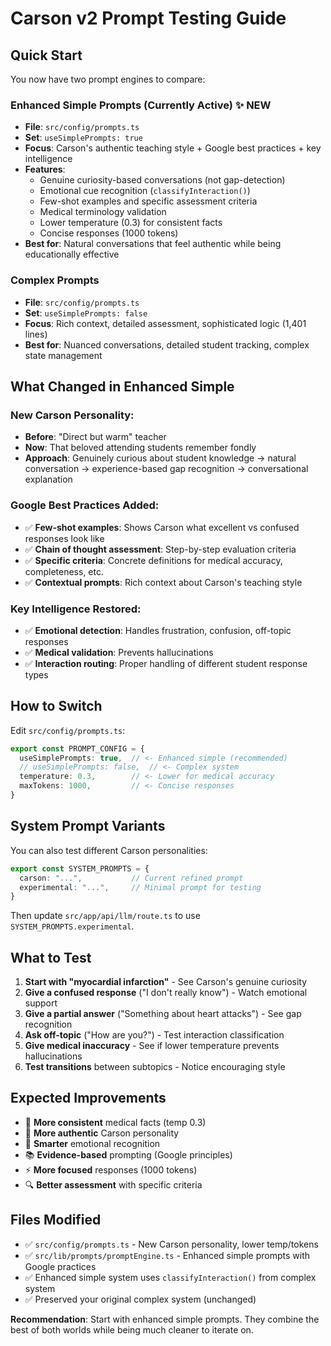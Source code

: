 # Carson v2 Prompt Testing Guide

## Quick Start

You now have two prompt engines to compare:

### Enhanced Simple Prompts (Currently Active) ✨ NEW
- **File**: `src/config/prompts.ts` 
- **Set**: `useSimplePrompts: true`
- **Focus**: Carson's authentic teaching style + Google best practices + key intelligence
- **Features**: 
  - Genuine curiosity-based conversations (not gap-detection)
  - Emotional cue recognition (`classifyInteraction()`)
  - Few-shot examples and specific assessment criteria
  - Medical terminology validation
  - Lower temperature (0.3) for consistent facts
  - Concise responses (1000 tokens)
- **Best for**: Natural conversations that feel authentic while being educationally effective

### Complex Prompts 
- **File**: `src/config/prompts.ts`
- **Set**: `useSimplePrompts: false` 
- **Focus**: Rich context, detailed assessment, sophisticated logic (1,401 lines)
- **Best for**: Nuanced conversations, detailed student tracking, complex state management

## What Changed in Enhanced Simple

### New Carson Personality:
- **Before**: "Direct but warm" teacher
- **Now**: That beloved attending students remember fondly
- **Approach**: Genuinely curious about student knowledge → natural conversation → experience-based gap recognition → conversational explanation

### Google Best Practices Added:
- ✅ **Few-shot examples**: Shows Carson what excellent vs confused responses look like
- ✅ **Chain of thought assessment**: Step-by-step evaluation criteria
- ✅ **Specific criteria**: Concrete definitions for medical accuracy, completeness, etc.
- ✅ **Contextual prompts**: Rich context about Carson's teaching style

### Key Intelligence Restored:
- ✅ **Emotional detection**: Handles frustration, confusion, off-topic responses
- ✅ **Medical validation**: Prevents hallucinations
- ✅ **Interaction routing**: Proper handling of different student response types

## How to Switch

Edit `src/config/prompts.ts`:

```typescript
export const PROMPT_CONFIG = {
  useSimplePrompts: true,  // <- Enhanced simple (recommended)
  // useSimplePrompts: false,  // <- Complex system
  temperature: 0.3,        // <- Lower for medical accuracy
  maxTokens: 1000,         // <- Concise responses
}
```

## System Prompt Variants

You can also test different Carson personalities:

```typescript
export const SYSTEM_PROMPTS = {
  carson: "...",           // Current refined prompt
  experimental: "...",     // Minimal prompt for testing
}
```

Then update `src/app/api/llm/route.ts` to use `SYSTEM_PROMPTS.experimental`.

## What to Test

1. **Start with "myocardial infarction"** - See Carson's genuine curiosity
2. **Give a confused response** ("I don't really know") - Watch emotional support
3. **Give a partial answer** ("Something about heart attacks") - See gap recognition
4. **Ask off-topic** ("How are you?") - Test interaction classification
5. **Give medical inaccuracy** - See if lower temperature prevents hallucinations
6. **Test transitions** between subtopics - Notice encouraging style

## Expected Improvements

- 🎯 **More consistent** medical facts (temp 0.3)
- 💝 **More authentic** Carson personality  
- 🧠 **Smarter** emotional recognition
- 📚 **Evidence-based** prompting (Google principles)
- ⚡ **More focused** responses (1000 tokens)
- 🔍 **Better assessment** with specific criteria

## Files Modified

- ✅ `src/config/prompts.ts` - New Carson personality, lower temp/tokens
- ✅ `src/lib/prompts/promptEngine.ts` - Enhanced simple prompts with Google practices
- ✅ Enhanced simple system uses `classifyInteraction()` from complex system
- ✅ Preserved your original complex system (unchanged)

**Recommendation**: Start with enhanced simple prompts. They combine the best of both worlds while being much cleaner to iterate on. 
